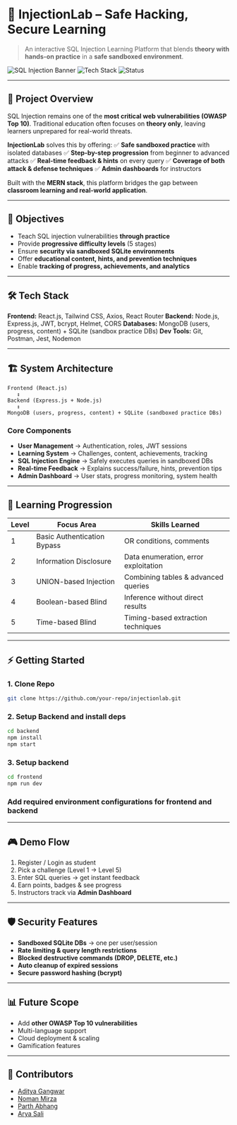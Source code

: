 # 🚀 InjectionLab – Safe Hacking, Secure Learning

> An interactive SQL Injection Learning Platform that blends **theory with hands-on practice** in a **safe sandboxed environment**.

![SQL Injection Banner](https://img.shields.io/badge/Cybersecurity-Education-blue?style=for-the-badge)
![Tech Stack](https://img.shields.io/badge/MERN-Stack-green?style=for-the-badge\&logo=mongodb)
![Status](https://img.shields.io/badge/Status-POC-orange?style=for-the-badge)

---

## 📖 Project Overview

SQL Injection remains one of the **most critical web vulnerabilities (OWASP Top 10)**. Traditional education often focuses on **theory only**, leaving learners unprepared for real-world threats.

**InjectionLab** solves this by offering:
✅ **Safe sandboxed practice** with isolated databases
✅ **Step-by-step progression** from beginner to advanced attacks
✅ **Real-time feedback & hints** on every query
✅ **Coverage of both attack & defense techniques**
✅ **Admin dashboards** for instructors

Built with the **MERN stack**, this platform bridges the gap between **classroom learning and real-world application**.

---

## 🎯 Objectives

* Teach SQL injection vulnerabilities **through practice**
* Provide **progressive difficulty levels** (5 stages)
* Ensure **security via sandboxed SQLite environments**
* Offer **educational content, hints, and prevention techniques**
* Enable **tracking of progress, achievements, and analytics**

---

## 🛠️ Tech Stack

**Frontend:** React.js, Tailwind CSS, Axios, React Router
**Backend:** Node.js, Express.js, JWT, bcrypt, Helmet, CORS
**Databases:** MongoDB (users, progress, content) + SQLite (sandbox practice DBs)
**Dev Tools:** Git, Postman, Jest, Nodemon

---

## 🏗️ System Architecture

```
Frontend (React.js) 
   ↕
Backend (Express.js + Node.js) 
   ↕
MongoDB (users, progress, content) + SQLite (sandboxed practice DBs)
```

### Core Components

* **User Management** → Authentication, roles, JWT sessions
* **Learning System** → Challenges, content, achievements, tracking
* **SQL Injection Engine** → Safely executes queries in sandboxed DBs
* **Real-time Feedback** → Explains success/failure, hints, prevention tips
* **Admin Dashboard** → User stats, progress monitoring, system health

---

## 🧩 Learning Progression

| Level | Focus Area                  | Skills Learned                       |
| ----- | --------------------------- | ------------------------------------ |
| 1     | Basic Authentication Bypass | OR conditions, comments              |
| 2     | Information Disclosure      | Data enumeration, error exploitation |
| 3     | UNION-based Injection       | Combining tables & advanced queries  |
| 4     | Boolean-based Blind         | Inference without direct results     |
| 5     | Time-based Blind            | Timing-based extraction techniques   |

---

## ⚡ Getting Started

### 1. Clone Repo

```bash
git clone https://github.com/your-repo/injectionlab.git
```

### 2. Setup Backend and install deps

```bash
cd backend
npm install
npm start
```

### 3. Setup backend
```bash
cd frontend
npm run dev
```

### Add required environment configurations for frontend and backend
---

## 🎮 Demo Flow

1. Register / Login as student
2. Pick a challenge (Level 1 → Level 5)
3. Enter SQL queries → get instant feedback
4. Earn points, badges & see progress
5. Instructors track via **Admin Dashboard**

---

## 🛡️ Security Features

* **Sandboxed SQLite DBs** → one per user/session
* **Rate limiting & query length restrictions**
* **Blocked destructive commands (DROP, DELETE, etc.)**
* **Auto cleanup of expired sessions**
* **Secure password hashing (bcrypt)**

---

## 📊 Future Scope

* Add **other OWASP Top 10 vulnerabilities**
* Multi-language support
* Cloud deployment & scaling
* Gamification features

---

## 🤝 Contributors

- [Aditya Gangwar](https://github.com/Adityagangwar2674)
- [Noman Mirza](https://github.com/Nomanbaig7342)
- [Parth Abhang](https://github.com/Parth0124)
- [Arya Sali](https://github.com/Arya2422)
